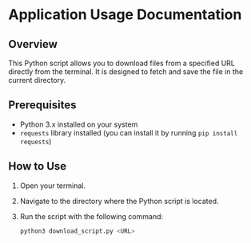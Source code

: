 # Application Usage Documentation

## Overview
This Python script allows you to download files from a specified URL directly from the terminal. It is designed to fetch and save the file in the current directory.

## Prerequisites
- Python 3.x installed on your system
- `requests` library installed (you can install it by running `pip install requests`)

## How to Use

1. Open your terminal.
2. Navigate to the directory where the Python script is located.
3. Run the script with the following command:
   
   ```bash
   python3 download_script.py <URL>

